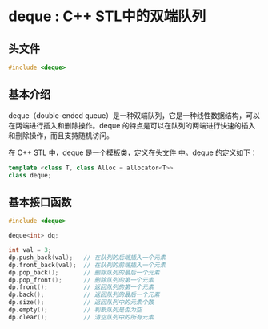 # deque : C++ STL中的双端队列

## 头文件
```cpp
#include <deque>
```

## 基本介绍
deque（double-ended queue）是一种双端队列，它是一种线性数据结构，可以在两端进行插入和删除操作。deque 的特点是可以在队列的两端进行快速的插入和删除操作，而且支持随机访问。  

在 C++ STL 中，deque 是一个模板类，定义在头文件 <deque> 中。deque 的定义如下：  
```cpp
template <class T, class Alloc = allocator<T>>
class deque;
```

## 基本接口函数
```cpp
#include <deque>

deque<int> dq;

int val = 3;
dp.push_back(val);   // 在队列的后端插入一个元素
dp.front_back(val);  // 在队列的前端插入一个元素
dp.pop_back();       // 删除队列的最后一个元素
dp.pop_front();      // 删除队列的第一个元素
dp.front();          // 返回队列的第一个元素
dp.back();           // 返回队列的最后一个元素
dp.size();           // 返回队列中的元素个数
dp.empty();          // 判断队列是否为空
dp.clear();          // 清空队列中的所有元素
```

